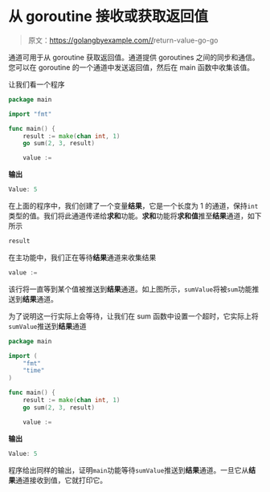 # 从 goroutine 接收或获取返回值

> 原文：<https://golangbyexample.com//>return-value-go-go

通道可用于从 goroutine 获取返回值。通道提供 goroutines 之间的同步和通信。您可以在 goroutine 的一个通道中发送返回值，然后在 main 函数中收集该值。

让我们看一个程序

```go
package main

import "fmt"

func main() {
	result := make(chan int, 1)
	go sum(2, 3, result)

	value := 
```

**输出**

```go
Value: 5
```

在上面的程序中，我们创建了一个变量**结果**，它是一个长度为 1 的通道，保持`int`类型的值。我们将此通道传递给**求和**功能。**求和**功能将**求和值**推至**结果**通道，如下所示

```go
result 
```

在主功能中，我们正在等待**结果**通道来收集结果

```go
value := 
```

该行将一直等到某个值被推送到**结果**通道。如上图所示，`sumValue`将被`sum`功能推送到**结果**通道。

为了说明这一行实际上会等待，让我们在 sum 函数中设置一个超时，它实际上将`sumValue`推送到**结果**通道

```go
package main

import (
	"fmt"
	"time"
)

func main() {
	result := make(chan int, 1)
	go sum(2, 3, result)

	value := 
```

**输出**

```go
Value: 5
```

程序给出同样的输出，证明`main`功能等待`sumValue`推送到**结果**通道。一旦它从**结果**通道接收到值，它就打印它。